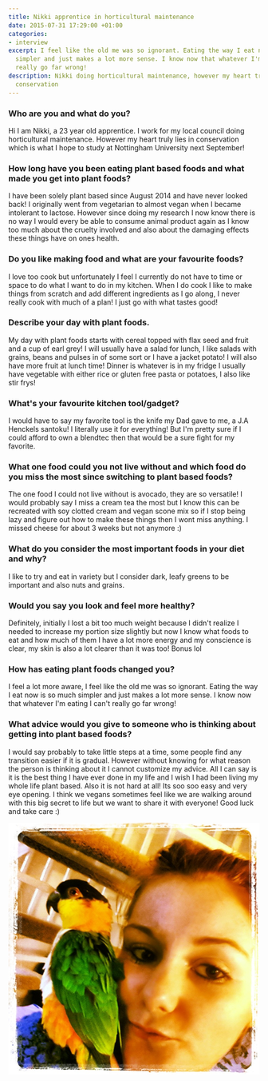 ```yaml
---
title: Nikki apprentice in horticultural maintenance
date: 2015-07-31 17:29:00 +01:00
categories:
- interview
excerpt: I feel like the old me was so ignorant. Eating the way I eat now is so much
  simpler and just makes a lot more sense. I know now that whatever I'm eating I can't
  really go far wrong!
description: Nikki doing horticultural maintenance, however my heart truly lies in
  conservation
---
```


### Who are you and what do you?

Hi I am Nikki, a 23 year old apprentice. I work for my local council doing horticultural maintenance. However my heart truly lies in conservation which is what I hope to study at Nottingham University next September!

### How long have you been eating plant based foods and what made you get into plant foods?
I have been solely plant based since August 2014 and have never looked back! I originally went from vegetarian to almost vegan when I became intolerant to lactose. However since doing my research I now know there is no way I would every be able to consume animal product again as I know too much about the cruelty involved and also about the damaging effects these things have on ones health. 

### Do you like making food and what are your favourite foods?
I love too cook but unfortunately I feel I currently do not have to time or space to do what I want to do in my kitchen. When I do cook I like to make things from scratch and add different ingredients as I go along, I never really cook with much of a plan! I just go with what tastes good!

### Describe your day with plant foods.
My day with plant foods starts with cereal topped with flax seed and fruit and a cup of earl grey! I will usually have a salad for lunch, I like salads with grains, beans and pulses in of some sort or I have a jacket potato! I will also have more fruit at lunch time! Dinner is whatever is in my fridge I usually have vegetable with either rice or gluten free pasta or potatoes, I also like stir frys!

### What's your favourite kitchen tool/gadget?
I would have to say my favorite tool is the knife my Dad gave to me, a J.A Henckels santoku! I literally use it for everything! But I'm pretty sure if I could afford to own a blendtec then that would be a sure fight for my favorite.

### What one food could you not live without and which food do you miss the most since switching to plant based foods?
The one food I could not live without is avocado, they are so versatile! I would probably say I miss a cream tea the most but I know this can be recreated with soy clotted cream and vegan scone mix so if I stop being lazy and figure out how to make these things then I wont miss anything. I missed cheese for about 3 weeks but not anymore :)

### What do you consider the most important foods in your diet and why?
I like to try and eat in variety but I consider dark, leafy greens to be important and also nuts and grains.

### Would you say you look and feel more healthy?
Definitely, initially I lost a bit too much weight because I didn't realize I needed to increase my portion size slightly but now I know what foods to eat and how much of them I have a lot more energy and my conscience is clear, my skin is also a lot clearer than it was too! Bonus lol

### How has eating plant foods changed you?
I feel a lot more aware, I feel like the old me was so ignorant. Eating the way I eat now is so much simpler and just makes a lot more sense. I know now that whatever I'm eating I can't really go far wrong!

### What advice would you give to someone who is thinking about getting into plant based foods?
I would say probably to take little steps at a time, some people find any transition easier if it is gradual. However without knowing for what reason the person is thinking about it I cannot customize my advice. All I can say is it is the best thing I have ever done in my life and I wish I had been living my whole life plant based. Also it is not hard at all! Its soo soo easy and very eye opening. I think we vegans sometimes feel like we are walking around with this big secret to life but we want to share it with everyone! Good luck and take care :)

![nikki with her parrot](/uploads/nikki-warden.jpg)
